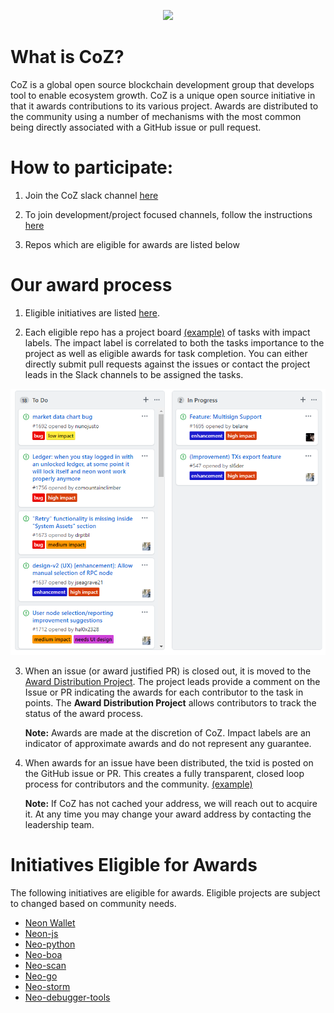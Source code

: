 <p align="center">
  <img
    src="http://res.cloudinary.com/vidsy/image/upload/v1503160820/CoZ_Icon_DARKBLUE_200x178px_oq0gxm.png"
    width="125px;">
</p>

# What is CoZ?
CoZ is a global open source blockchain development group that develops tool to enable ecosystem growth. CoZ is a unique open source initiative in that it awards contributions to its various project. Awards are distributed to the community using a number of mechanisms with the most common being directly associated with a GitHub issue or pull request.
  
 # How to participate:
 
 1. Join the CoZ slack channel [here](https://join.slack.com/t/cityofzion/shared_invite/enQtMjcwOTUxNDc1ODU5LWU5ODBlYjhjMDNmNTE3ZDVhOTMzZDA5ODczMmEyMWNhNTdjOTFlM2Y1ZDVkYjM0NGU0OWFlNGVhOWY3ZTEzZTI)
 
 2. To join development/project focused channels, follow the instructions [here](https://get.slack.help/hc/en-us/articles/205239967-Browse-and-join-channels)
 
 3. Repos which are eligible for awards are listed below
 
 # Our award process
 
 1. Eligible initiatives are listed [here](https://github.com/CityOfZion/standards/blob/master/Introduction.md#initiatives-eligible-for-awards).
 
 2. Each eligible repo has a project board [(example)](https://github.com/CityOfZion/neon-wallet/projects/3) of tasks with impact labels.  The impact label is correlated to both the tasks importance to the project as well as eligible awards for task completion.  You can either directly submit pull requests against the issues or contact the project leads in the Slack channels to be assigned the tasks.
 
 <p align="center">
  <img
    src="assets/nodes/tasks.PNG"
   >
</p>
 
 3. When an issue (or award justified PR) is closed out, it is moved to the [Award Distribution Project](https://github.com/orgs/CityOfZion/projects/1).  The project leads provide a comment on the Issue or PR indicating the awards for each contributor to the task in points. The **Award Distribution Project** allows contributors to track the status of the award process.  
 
    **Note:** Awards are made at the discretion of CoZ.  Impact labels are an indicator of approximate awards and do not represent any guarantee.
 
 4. When awards for an issue have been distributed, the txid is posted on the GitHub issue or PR.  This creates a fully transparent, closed loop process for contributors and the community. [(example)](https://github.com/CityOfZion/neon-wallet/issues/1741)  
 
    **Note:** If CoZ has not cached your address, we will reach out to acquire it.  At any time you may change your award address by contacting the leadership team.
 
 
# Initiatives Eligible for Awards
The following initiatives are eligible for awards.  Eligible projects are subject to changed based on community needs.
* [Neon Wallet](https://github.com/CityOfZion/neon-wallet)
* [Neon-js](https://github.com/CityOfZion/neon-js)
* [Neo-python](https://github.com/CityOfZion/neo-python)
* [Neo-boa](https://github.com/CityOfZion/neo-boa)
* [Neo-scan](https://github.com/CityOfZion/neo-scan)
* [Neo-go](https://github.com/CityOfZion/neo-go)
* [Neo-storm](https://github.com/CityOfZion/neo-storm)
* [Neo-debugger-tools](https://github.com/CityOfZion/neo-debugger-tools)

